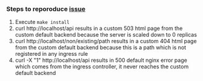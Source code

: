 ### Steps to reporoduce [issue](https://github.com/kubernetes/ingress-nginx/issues/7367)
1. Execute `make install`
2. curl http://localhost/api results in a custom 503 html page from the custom default backend because the server is scaled down to 0 replicas
3. curl http://localhost/non/existing/path results in a custom 404 html page from the custom default backend because this is a path which is not registered in any ingress rule
4. curl -X "1" http://localhost/api results in 500 default nginx error page which comes from the ingress controller, it never reaches the custom default backend